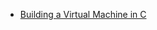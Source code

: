 * [Building a Virtual Machine in C](https://www.youtube.com/playlist?list=PLRnI_2_ZWhtCxHQ_3zDfW0-RgiWo8ftyj)
